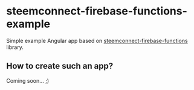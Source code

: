 # steemconnect-firebase-functions-example
Simple example Angular app based on [steemconnect-firebase-functions](https://github.com/jakipatryk/steemconnect-firebase-functions) library.

## How to create such an app?
Coming soon... ;)
